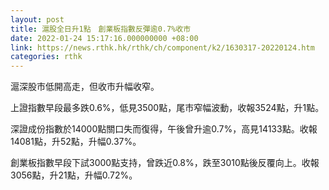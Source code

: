 ```yaml
---
layout: post
title: 滬股全日升1點　創業板指數反彈逾0.7%收市
date: 2022-01-24 15:17:16.000000000 +08:00
link: https://news.rthk.hk/rthk/ch/component/k2/1630317-20220124.htm
categories: rthk
---
```


滬深股市低開高走，但收市升幅收窄。

上證指數早段最多跌0.6%，低見3500點，尾市窄幅波動，收報3524點，升1點。

深證成份指數於14000點關口失而復得，午後曾升逾0.7%，高見14133點。收報14081點，升52點，升幅0.37%。

創業板指數早段下試3000點支持，曾跌近0.8%，跌至3010點後反覆向上。收報3056點，升21點，升幅0.72%。
